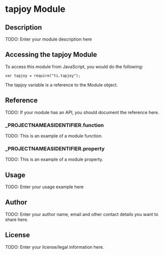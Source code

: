 # tapjoy Module

## Description

TODO: Enter your module description here

## Accessing the tapjoy Module

To access this module from JavaScript, you would do the following:

	var tapjoy = require("ti.tapjoy");

The tapjoy variable is a reference to the Module object.	

## Reference

TODO: If your module has an API, you should document
the reference here.

### ___PROJECTNAMEASIDENTIFIER__.function

TODO: This is an example of a module function.

### ___PROJECTNAMEASIDENTIFIER__.property

TODO: This is an example of a module property.

## Usage

TODO: Enter your usage example here

## Author

TODO: Enter your author name, email and other contact
details you want to share here. 

## License

TODO: Enter your license/legal information here.
